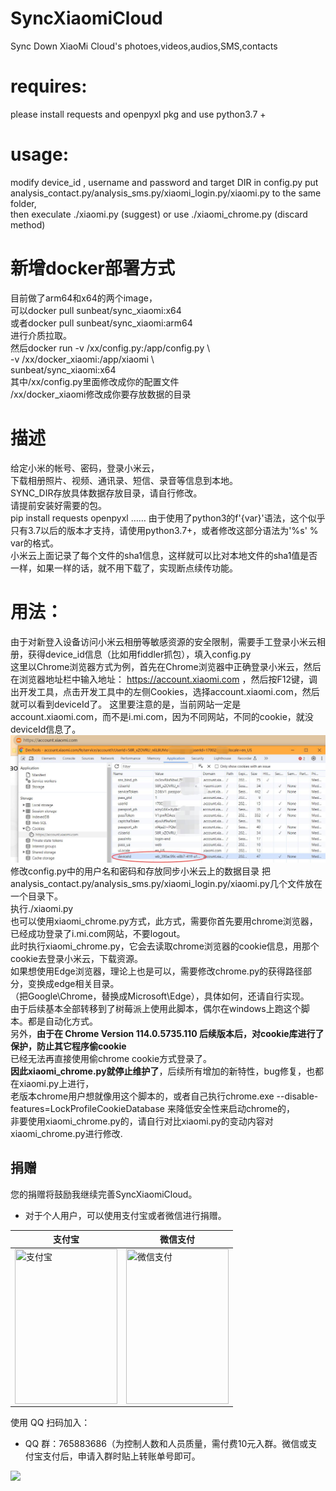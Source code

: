 # SyncXiaomiCloud
Sync Down XiaoMi Cloud's photoes,videos,audios,SMS,contacts  
# requires:
please install requests and openpyxl pkg and use python3.7 +  
# usage:
modify device_id , username and password and target DIR in config.py
put analysis_contact.py/analysis_sms.py/xiaomi_login.py/xiaomi.py to the same folder,  
then execulate ./xiaomi.py  (suggest)
or use ./xiaomi_chrome.py (discard method)

# 新增docker部署方式
目前做了arm64和x64的两个image，  
可以docker pull sunbeat/sync_xiaomi:x64  
或者docker pull sunbeat/sync_xiaomi:arm64  
进行介质拉取。  
然后docker run -v /xx/config.py:/app/config.py   \  
-v /xx/docker_xiaomi:/app/xiaomi \  
sunbeat/sync_xiaomi:x64  
其中/xx/config.py里面修改成你的配置文件  
/xx/docker_xiaomi修改成你要存放数据的目录  

# 描述
给定小米的帐号、密码，登录小米云，  
下载相册照片、视频、通讯录、短信、录音等信息到本地。  
SYNC_DIR存放具体数据存放目录，请自行修改。  
请提前安装好需要的包。  
pip install requests openpyxl ……
由于使用了python3的f'{var}'语法，这个似乎只有3.7以后的版本才支持，请使用python3.7+，或者修改这部分语法为'%s' % var的格式。  
小米云上面记录了每个文件的sha1信息，这样就可以比对本地文件的sha1值是否一样，如果一样的话，就不用下载了，实现断点续传功能。  
# 用法： 
由于对新登入设备访问小米云相册等敏感资源的安全限制，需要手工登录小米云相册，获得device_id信息（比如用fiddler抓包），填入config.py  
这里以Chrome浏览器方式为例，首先在Chrome浏览器中正确登录小米云，然后在浏览器地址栏中输入地址：
https://account.xiaomi.com ，然后按F12键，调出开发工具，点击开发工具中的左侧Cookies，选择account.xiaomi.com，然后就可以看到deviceId了。
这里要注意的是，当前网站一定是account.xiaomi.com，而不是i.mi.com，因为不同网站，不同的cookie，就没deviceId信息了。
![image](https://github.com/sunhanaix/SyncXiaomiCloud/blob/main/use_Chrome_find_deviceId.jpg?raw=true)
修改config.py中的用户名和密码和存放同步小米云上的数据目录 
把analysis_contact.py/analysis_sms.py/xiaomi_login.py/xiaomi.py几个文件放在一个目录下。  
执行./xiaomi.py  
也可以使用xiaomi_chrome.py方式，此方式，需要你首先要用chrome浏览器，已经成功登录了i.mi.com网站，不要logout。  
此时执行xiaomi_chrome.py，它会去读取chrome浏览器的cookie信息，用那个cookie去登录小米云，下载资源。  
如果想使用Edge浏览器，理论上也是可以，需要修改chrome.py的获得路径部分，变换成edge相关目录。  
（把Google\Chrome，替换成Microsoft\Edge），具体如何，还请自行实现。  
由于后续基本全部转移到了树莓派上使用此脚本，偶尔在windows上跑这个脚本。都是自动化方式。  
另外，**由于在 Chrome Version 114.0.5735.110 后续版本后，对cookie库进行了保护，防止其它程序偷cookie**  
已经无法再直接使用偷chrome cookie方式登录了。  
**因此xiaomi_chrome.py就停止维护了**，后续所有增加的新特性，bug修复，也都在xiaomi.py上进行，  
老版本chrome用户想就像用这个脚本的，或者自己执行chrome.exe --disable-features=LockProfileCookieDatabase
来降低安全性来启动chrome的，  
非要使用xiaomi_chrome.py的，请自行对比xiaomi.py的变动内容对xiaomi_chrome.py进行修改.  

## 捐赠

您的捐赠将鼓励我继续完善SyncXiaomiCloud。

* 对于个人用户，可以使用支付宝或者微信进行捐赠。

 
| 支付宝 | 微信支付 |
| ------ | --------- |
| <img src="https://www.sunbeatus.com/alipay.jpg" height="248px" width="164px" title="支付宝" style="display:inherit;"/> | <img src="https://www.sunbeatus.com/wechatpay.jpg" height="248px" width="164px" title="微信支付" style="display:inherit;"/> |

使用 QQ 扫码加入：
* QQ 群：765883686（为控制人数和人员质量，需付费10元入群。微信或支付宝支付后，申请入群时贴上转账单号即可。

![](https://www.sunbeatus.com/xiaomi_cloud_qq_group.jpg)
